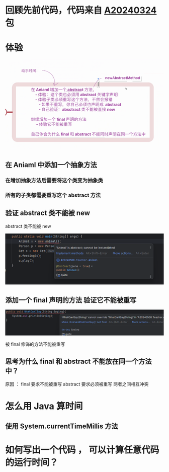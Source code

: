 # 回顾先前代码，代码来自 [A20240324](..%2FA20240324) 包

# 体验

![img.png](Img/img.png)

## 在 Aniaml 中添加一个抽象方法

### 在增加抽象方法后需要将这个类变为抽象类

### 所有的子类都需要重写这个 abstract 方法

## 验证 abstract 类不能被 new

abstract 类不能被 new

![img_1.png](Img/img_1.png)

## 添加一个 final 声明的方法 验证它不能被重写

![img_2.png](Img/img_2.png)

被 final 修饰的方法不能被重写

## 思考为什么 final 和 abstract 不能放在同一个方法中？

原因 ： final 要求不能被重写 abstract 要求必须被重写 两者之间相互冲突

# 怎么用 Java 算时间

## 使用 System.currentTimeMillis 方法

# 如何写出一个代码 ， 可以计算任意代码的运行时间？





